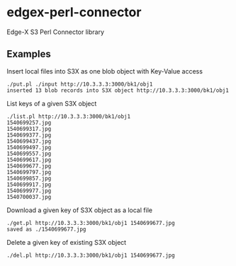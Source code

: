 # edgex-perl-connector
Edge-X S3 Perl Connector library

## Examples

Insert local files into S3X as one blob object with Key-Value access

```
./put.pl ./input http://10.3.3.3:3000/bk1/obj1
inserted 13 blob records into S3X object http://10.3.3.3:3000/bk1/obj1
```

List keys of a given S3X object

```
./list.pl http://10.3.3.3:3000/bk1/obj1
1540699257.jpg
1540699317.jpg
1540699377.jpg
1540699437.jpg
1540699497.jpg
1540699557.jpg
1540699617.jpg
1540699677.jpg
1540699797.jpg
1540699857.jpg
1540699917.jpg
1540699977.jpg
1540700037.jpg
```

Download a given key of S3X object as a local file

```
./get.pl http://10.3.3.3:3000/bk1/obj1 1540699677.jpg
saved as ./1540699677.jpg
```

Delete a given key of existing S3X object

```
./del.pl http://10.3.3.3:3000/bk1/obj1 1540699677.jpg
```
